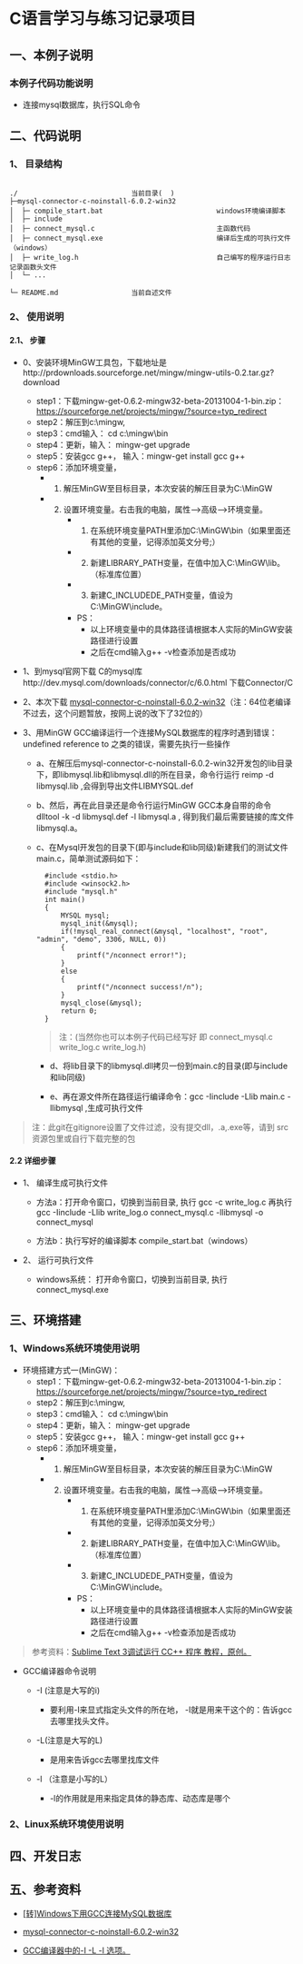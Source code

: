 # C语言学习与练习记录项目

## 一、本例子说明

### 本例子代码功能说明

+ 连接mysql数据库，执行SQL命令


## 二、代码说明

### 1、 目录结构

~~~

./                            当前目录(  )
├─mysql-connector-c-noinstall-6.0.2-win32
│  ├─ compile_start.bat                            windows环境编译脚本
│  ├─ include                                      
│  ├─ connect_mysql.c                              主函数代码
│  ├─ connect_mysql.exe                            编译后生成的可执行文件（windows）
│  ├─ write_log.h                                  自己编写的程序运行日志记录函数头文件
│  └─ ...

└─ README.md                  当前自述文件

~~~



### 2、 使用说明

#### 2.1、 步骤

+ 0、安装环境MinGW工具包，下载地址是http://prdownloads.sourceforge.net/mingw/mingw-utils-0.2.tar.gz?download
    * step1：下载mingw-get-0.6.2-mingw32-beta-20131004-1-bin.zip：https://sourceforge.net/projects/mingw/?source=typ_redirect
    * step2：解压到c:\mingw,
    * step3：cmd输入： cd c:\mingw\bin
    * step4：更新，输入： mingw-get upgrade
    * step5：安装gcc g++， 输入：mingw-get install gcc g++
    * step6：添加环境变量，
        + 1. 解压MinGW至目标目录，本次安装的解压目录为C:\MinGW
        + 2. 设置环境变量。右击我的电脑，属性-->高级-->环境变量。
              * 1) 在系统环境变量PATH里添加C:\MinGW\bin（如果里面还有其他的变量，记得添加英文分号;）
              * 2) 新建LIBRARY_PATH变量，在值中加入C:\MinGW\lib。（标准库位置）
              * 3) 新建C_INCLUDEDE_PATH变量，值设为C:\MinGW\include。
              * PS：
                  + 以上环境变量中的具体路径请根据本人实际的MinGW安装路径进行设置
                  + 之后在cmd输入g++ -v检查添加是否成功

+ 1、到mysql官网下载 C的mysql库http://dev.mysql.com/downloads/connector/c/6.0.html 下载Connector/C

+ 2、本次下载 [mysql-connector-c-noinstall-6.0.2-win32](https://dev.mysql.com/downloads/file/?id=377978)（注：64位老编译不过去，这个问题暂放，按网上说的改下了32位的）

+ 3、用MinGW GCC编译运行一个连接MySQL数据库的程序时遇到错误：undefined reference to 之类的错误，需要先执行一些操作

    + a、在解压后mysql-connector-c-noinstall-6.0.2-win32开发包的lib目录下，即libmysql.lib和libmysql.dll的所在目录，命令行运行 reimp -d libmysql.lib  ,会得到导出文件LIBMYSQL.def

    + b、然后，再在此目录还是命令行运行MinGW GCC本身自带的命令 dlltool -k -d libmysql.def -l libmysql.a , 得到我们最后需要链接的库文件libmysql.a。
    
    + c、在Mysql开发包的目录下(即与include和lib同级)新建我们的测试文件main.c，简单测试源码如下：

      ~~~
        #include <stdio.h>  
        #include <winsock2.h>  
        #include "mysql.h"  
        int main()  
        {  
            MYSQL mysql;  
            mysql_init(&mysql);  
            if(!mysql_real_connect(&mysql, "localhost", "root", "admin", "demo", 3306, NULL, 0))  
            {  
                printf("/nconnect error!");  
            }  
            else  
            {  
                printf("/nconnect success!/n");  
            }  
            mysql_close(&mysql);  
            return 0;  
        }  
      ~~~
      
      > 注：(当然你也可以本例子代码已经写好 即 connect_mysql.c write_log.c write_log.h)

      + d、将lib目录下的libmysql.dll拷贝一份到main.c的目录(即与include和lib同级)
      
      + e、再在源文件所在路径运行编译命令：gcc -Iinclude -Llib main.c -llibmysql ,生成可执行文件

> 注：此git在gitignore设置了文件过滤，没有提交dll，.a,.exe等，请到 src资源包里或自行下载完整的包

#### 2.2 详细步骤

+ 1、 编译生成可执行文件
    + 方法a：打开命令窗口，切换到当前目录, 执行 gcc  -c  write_log.c 再执行 gcc -Iinclude -Llib write_log.o connect_mysql.c -llibmysql  -o connect_mysql

    + 方法b：执行写好的编译脚本 compile_start.bat（windows）


+ 2、 运行可执行文件
    + windows系统： 打开命令窗口，切换到当前目录, 执行 connect_mysql.exe



## 三、环境搭建

### 1、Windows系统环境使用说明

+ 环境搭建方式一(MinGW)：
    * step1：下载mingw-get-0.6.2-mingw32-beta-20131004-1-bin.zip：https://sourceforge.net/projects/mingw/?source=typ_redirect
    * step2：解压到c:\mingw,
    * step3：cmd输入： cd c:\mingw\bin
    * step4：更新，输入： mingw-get upgrade
    * step5：安装gcc g++， 输入：mingw-get install gcc g++
    * step6：添加环境变量，
        + 1. 解压MinGW至目标目录，本次安装的解压目录为C:\MinGW
        + 2. 设置环境变量。右击我的电脑，属性-->高级-->环境变量。
              * 1) 在系统环境变量PATH里添加C:\MinGW\bin（如果里面还有其他的变量，记得添加英文分号;）
              * 2) 新建LIBRARY_PATH变量，在值中加入C:\MinGW\lib。（标准库位置）
              * 3) 新建C_INCLUDEDE_PATH变量，值设为C:\MinGW\include。
              * PS：
                  + 以上环境变量中的具体路径请根据本人实际的MinGW安装路径进行设置
                  + 之后在cmd输入g++ -v检查添加是否成功

> 参考资料：[Sublime Text 3调试运行 CC++ 程序 教程，原创。](https://tieba.baidu.com/p/3481924547?red_tag=3421180941)

+ GCC编译器命令说明
    + -I   (注意是大写的i)
        * 要利用-I来显式指定头文件的所在地，  -I就是用来干这个的：告诉gcc去哪里找头文件。

    + -L(注意是大写的L)
        * 是用来告诉gcc去哪里找库文件

    + -l （注意是小写的L）
        * -l的作用就是用来指定具体的静态库、动态库是哪个


### 2、Linux系统环境使用说明


## 四、开发日志


## 五、参考资料

+ [[转]Windows下用GCC连接MySQL数据库](http://www.cnblogs.com/yizhe/articles/3825877.html)
+ [mysql-connector-c-noinstall-6.0.2-win32](https://dev.mysql.com/downloads/file/?id=377978)


+ [GCC编译器中的-I -L -l 选项。](https://blog.csdn.net/qq_32790673/article/details/52873496)